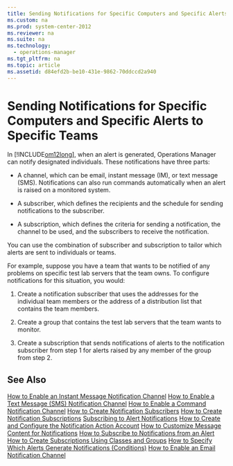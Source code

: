 ```yaml
---
title: Sending Notifications for Specific Computers and Specific Alerts to Specific Teams
ms.custom: na
ms.prod: system-center-2012
ms.reviewer: na
ms.suite: na
ms.technology: 
  - operations-manager
ms.tgt_pltfrm: na
ms.topic: article
ms.assetid: d84efd2b-be10-431e-9862-70ddccd2a940
---
```

# Sending Notifications for Specific Computers and Specific Alerts to Specific Teams
In [!INCLUDE[om12long](Token/om12long_md.md)], when an alert is generated, Operations Manager can notify designated individuals. These notifications have three parts:

-   A channel, which can be email, instant message \(IM\), or text message \(SMS\). Notifications can also run commands automatically when an alert is raised on a monitored system.

-   A subscriber, which defines the recipients and the schedule for sending notifications to the subscriber.

-   A subscription, which defines the criteria for sending a notification, the channel to be used, and the subscribers to receive the notification.

You can use the combination of subscriber and subscription to tailor which alerts are sent to individuals or teams.

For example, suppose you have a team that wants to be notified of any problems on specific test lab servers that the team owns. To configure notifications for this situation, you would:

1.  Create a notification subscriber that uses the addresses for the individual team members or the address of a distribution list that contains the team members.

2.  Create a group that contains the test lab servers that the team wants to monitor.

3.  Create a subscription that sends notifications of alerts to the notification subscriber from step 1 for alerts raised by any member of the group from step 2.

## See Also
[How to Enable an Instant Message Notification Channel](How-to-Enable-an-Instant-Message-Notification-Channel.md)
[How to Enable a Text Message &#40;SMS&#41; Notification Channel](How-to-Enable-a-Text-Message--SMS--Notification-Channel.md)
[How to Enable a Command Notification Channel](How-to-Enable-a-Command-Notification-Channel.md)
[How to Create Notification Subscribers](How-to-Create-Notification-Subscribers.md)
[How to Create Notification Subscriptions](How-to-Create-Notification-Subscriptions.md)
[Subscribing to Alert Notifications](Subscribing-to-Alert-Notifications.md)
[How to Create and Configure the Notification Action Account](How-to-Create-and-Configure-the-Notification-Action-Account.md)
[How to Customize Message Content for Notifications](How-to-Customize-Message-Content-for-Notifications.md)
[How to Subscribe to Notifications from an Alert](How-to-Subscribe-to-Notifications-from-an-Alert.md)
[How to Create Subscriptions Using Classes and Groups](How-to-Create-Subscriptions-Using-Classes-and-Groups.md)
[How to Specify Which Alerts Generate Notifications &#40;Conditions&#41;](How-to-Specify-Which-Alerts-Generate-Notifications--Conditions-.md)
[How to Enable an Email Notification Channel](How-to-Enable-an-Email-Notification-Channel.md)



